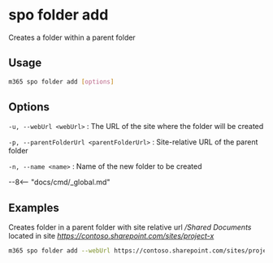 # spo folder add

Creates a folder within a parent folder

## Usage

```sh
m365 spo folder add [options]
```

## Options

`-u, --webUrl <webUrl>`
: The URL of the site where the folder will be created

`-p, --parentFolderUrl <parentFolderUrl>`
: Site-relative URL of the parent folder

`-n, --name <name>`
: Name of the new folder to be created

--8<-- "docs/cmd/_global.md"

## Examples

Creates folder in a parent folder with site relative url _/Shared Documents_ located in site _https://contoso.sharepoint.com/sites/project-x_

```sh
m365 spo folder add --webUrl https://contoso.sharepoint.com/sites/project-x --parentFolderUrl '/Shared Documents' --name 'My Folder Name'
```